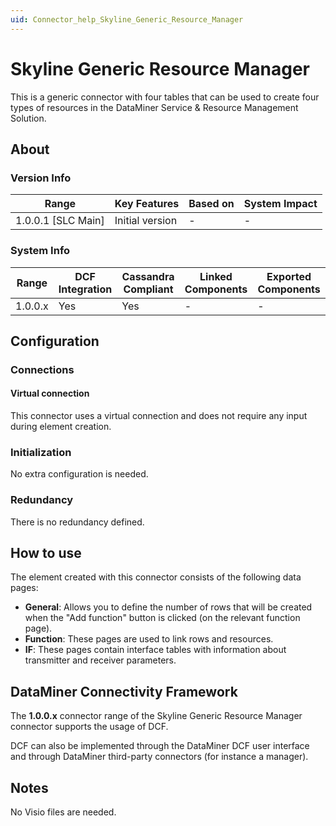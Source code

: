 ```yaml
---
uid: Connector_help_Skyline_Generic_Resource_Manager
---
```


# Skyline Generic Resource Manager

This is a generic connector with four tables that can be used to create four types of resources in the DataMiner Service & Resource Management Solution.

## About

### Version Info

| Range                | Key Features     | Based on     | System Impact     |
|----------------------|------------------|--------------|-------------------|
| 1.0.0.1 [SLC Main]   | Initial version  | -            | -                 |

### System Info

| Range     | DCF Integration     | Cassandra Compliant     | Linked Components     | Exported Components     |
|-----------|---------------------|-------------------------|-----------------------|-------------------------|
| 1.0.0.x   | Yes                 | Yes                     | -                     | -                       |

## Configuration

### Connections

#### Virtual connection

This connector uses a virtual connection and does not require any input during element creation.

### Initialization

No extra configuration is needed.

### Redundancy

There is no redundancy defined.

## How to use

The element created with this connector consists of the following data pages:

- **General**: Allows you to define the number of rows that will be created when the "Add function" button is clicked (on the relevant function page).
- **Function**: These pages are used to link rows and resources.
- **IF**: These pages contain interface tables with information about transmitter and receiver parameters.

## DataMiner Connectivity Framework

The **1.0.0.x** connector range of the Skyline Generic Resource Manager connector supports the usage of DCF.

DCF can also be implemented through the DataMiner DCF user interface and through DataMiner third-party connectors (for instance a manager).

## Notes

No Visio files are needed.
